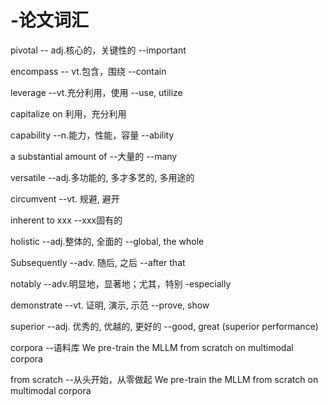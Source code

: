# -论文词汇

pivotal  -- adj.核心的，关键性的  --important

encompass -- vt.包含，围绕 --contain

leverage --vt.充分利用，使用 --use, utilize

capitalize on 利用，充分利用

capability --n.能力，性能，容量 --ability

a substantial amount of --大量的 --many

versatile --adj.多功能的, 多才多艺的, 多用途的

circumvent --vt. 规避, 避开

inherent to xxx --xxx固有的

holistic --adj.整体的, 全面的 --global, the whole

Subsequently --adv. 随后, 之后 --after that

notably --adv.明显地，显著地；尤其，特别 -especially

demonstrate --vt. 证明, 演示, 示范 --prove, show

superior --adj. 优秀的, 优越的, 更好的 --good, great (superior performance)

corpora --语料库 We pre-train the MLLM from scratch on multimodal corpora

from scratch --从头开始，从零做起 We pre-train the MLLM from scratch on multimodal corpora
